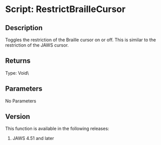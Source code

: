 # Script: RestrictBrailleCursor

## Description

Toggles the restriction of the Braille cursor on or off. This is similar
to the restriction of the JAWS cursor.

## Returns

Type: Void\

## Parameters

No Parameters

## Version

This function is available in the following releases:

1.  JAWS 4.51 and later
